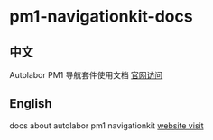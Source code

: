 # pm1-navigationkit-docs

## 中文
Autolabor PM1 导航套件使用文档 [官网访问](http://www.autolabor.com.cn/usedoc/pmNavigationkit)

## English
docs about autolabor pm1 navigationkit [website visit](http://www.autolabor.com.cn/usedoc/pmNavigationkit)
